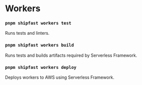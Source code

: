 # Workers

### `pnpm shipfast workers test`

Runs tests and linters.

### `pnpm shipfast workers build`

Runs tests and builds artifacts required by Serverless Framework.

### `pnpm shipfast workers deploy`

Deploys workers to AWS using Serverless Framework.
